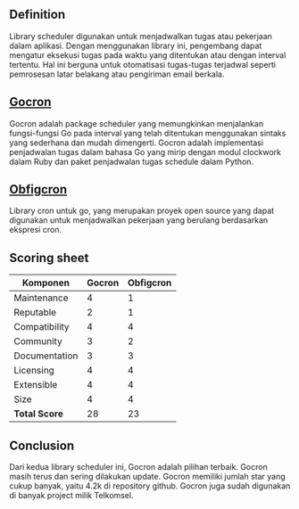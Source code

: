 ## Definition

Library scheduler digunakan untuk menjadwalkan tugas atau pekerjaan dalam aplikasi. Dengan menggunakan library ini, pengembang dapat mengatur eksekusi tugas pada waktu yang ditentukan atau dengan interval tertentu. Hal ini berguna untuk otomatisasi tugas-tugas terjadwal seperti pemrosesan latar belakang atau pengiriman email berkala.

## [Gocron](https://github.com/go-co-op/gocron)

Gocron adalah package scheduler yang memungkinkan menjalankan fungsi-fungsi Go pada interval yang telah ditentukan 
menggunakan sintaks yang sederhana dan mudah dimengerti. Gocron adalah implementasi penjadwalan tugas dalam bahasa Go yang mirip dengan modul clockwork dalam Ruby dan paket penjadwalan tugas schedule dalam Python.

## [Obfigcron](https://github.com/robfig/cron)

Library cron untuk go, yang merupakan proyek open source yang dapat digunakan untuk menjadwalkan pekerjaan yang berulang berdasarkan ekspresi cron.

## Scoring sheet

| Komponen        | Gocron | Obfigcron |
|-----------------|-----|---------|
| Maintenance     | 4   | 1       |
| Reputable       |  2  |  1      |
| Compatibility   |  4  |  4      |
| Community       | 3   |   2     |
| Documentation   |  3  |   3     |
| Licensing       |  4  |   4     |
| Extensible      | 4   |   4     |
| Size            | 4   |    4    |
| **Total Score** | 28  | 23      |

## Conclusion

Dari kedua library scheduler ini, Gocron adalah pilihan terbaik. Gocron masih terus dan sering dilakukan update. Gocron memiliki jumlah star yang cukup banyak, yaitu 4.2k di repository github. Gocron juga sudah digunakan di banyak project milik Telkomsel.